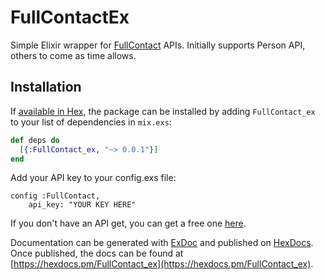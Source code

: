 # FullContactEx

Simple Elixir wrapper for [FullContact](https://www.FullContact.com/developer/docs/) APIs. Initially supports Person API, others to come as time allows.

## Installation

If [available in Hex](https://hex.pm/docs/publish), the package can be installed
by adding `FullContact_ex` to your list of dependencies in `mix.exs`:

```elixir
def deps do
  [{:FullContact_ex, "~> 0.0.1"}]
end
```

Add your API key to your config.exs file:
```
config :FullContact,
    api_key: "YOUR KEY HERE"
```

If you don't have an API get, you can get a free one [here](https://portal.fullcontact.com/signup).

Documentation can be generated with [ExDoc](https://github.com/elixir-lang/ex_doc)
and published on [HexDocs](https://hexdocs.pm). Once published, the docs can
be found at [https://hexdocs.pm/FullContact_ex](https://hexdocs.pm/FullContact_ex).


